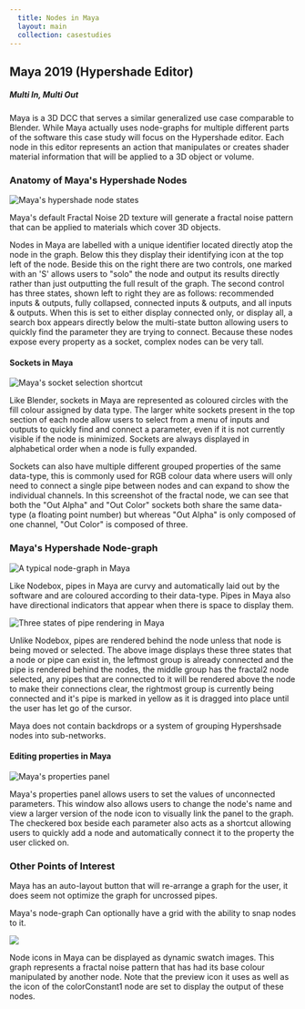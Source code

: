 ```yaml
---
  title: Nodes in Maya
  layout: main
  collection: casestudies
---
```


## Maya 2019 (Hypershade Editor)

##### Multi In, Multi Out

Maya is a 3D DCC that serves a similar generalized use case comparable to Blender.  While Maya actually uses node-graphs for multiple different parts of the software this case study will focus on the Hypershade editor.  Each node in this editor represents an action that manipulates or creates shader material information that will be applied to a 3D object or volume.

### Anatomy of Maya's Hypershade Nodes

![Maya's hypershade node states](../img/casestudies/maya/maya-node.png)

Maya's default Fractal Noise 2D texture will generate a fractal noise pattern that can be applied to materials which cover 3D objects.

Nodes in Maya are labelled with a unique identifier located directly atop the node in the graph.  Below this they display their identifying icon at the top left of the node.  Beside this on the right there are two controls, one marked with an 'S' allows users to "solo" the node and output its results directly rather than just outputting the full result of the graph.  The second control has three states, shown left to right they are as follows: recommended inputs & outputs, fully collapsed, connected inputs & outputs, and all inputs & outputs.  When this is set to either display connected only, or display all, a search box appears directly below the multi-state button allowing users to quickly find the parameter they are trying to connect.  Because these nodes expose every property as a socket, complex nodes can be very tall.

#### Sockets in Maya

![Maya's socket selection shortcut](../img/casestudies/maya/maya-dropdown.png)

Like Blender, sockets in Maya are represented as coloured circles with the fill colour assigned by data type.  The larger white sockets present in the top section of each node allow users to select from a menu of inputs and outputs to quickly find and connect a parameter, even if it is not currently visible if the node is minimized.  Sockets are always displayed in alphabetical order when a node is fully expanded.

Sockets can also have multiple different grouped properties of the same data-type, this is commonly used for RGB colour data where users will only need to connect a single pipe between nodes and can expand to show the individual channels.  In this screenshot of the fractal node, we can see that both the "Out Alpha" and "Out Color" sockets both share the same data-type (a floating point number) but whereas "Out Alpha" is only composed of one channel, "Out Color" is composed of three.

### Maya's Hypershade Node-graph

![A typical node-graph in Maya](../img/casestudies/maya/maya-graph.png)

Like Nodebox, pipes in Maya are curvy and automatically laid out by the software and are coloured according to their data-type.  Pipes in Maya also have directional indicators that appear when there is space to display them.

![Three states of pipe rendering in Maya](../img/casestudies/maya/maya-pipe-rendering.png)

Unlike Nodebox, pipes are rendered behind the node unless that node is being moved or selected.  The above image displays these three states that a node or pipe can exist in, the leftmost group is already connected and the pipe is rendered behind the nodes, the middle group has the fractal2 node selected, any pipes that are connected to it will be rendered above the node to make their connections clear, the rightmost group is currently being connected and it's pipe is marked in yellow as it is dragged into place until the user has let go of the cursor.

Maya does not contain backdrops or a system of grouping Hypershsade nodes into sub-networks.

#### Editing properties in Maya

![Maya's properties panel](../img/casestudies/maya/maya-properties.png)

Maya's properties panel allows users to set the values of unconnected parameters.  This window also allows users to change the node's name and view a larger version of the node icon to visually link the panel to the graph.  The checkered box beside each parameter also acts as a shortcut allowing users to quickly add a node and automatically connect it to the property the user clicked on.

### Other Points of Interest

Maya has an auto-layout button that will re-arrange a graph for the user, it does seem not optimize the graph for uncrossed pipes.

Maya's node-graph Can optionally have a grid with the ability to snap nodes to it.

![](../img/casestudies/maya/maya-example-graph.png)

Node icons in Maya can be displayed as dynamic swatch images.  This graph represents a fractal noise pattern that has had its base colour manipulated by another node.  Note that the preview icon it uses as well as the icon of the colorConstant1 node are set to display the output of these nodes.

